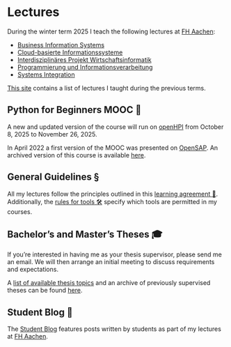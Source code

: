 # Lectures

During the winter term 2025 I teach the following lectures at [FH Aachen](https://www.fh-aachen.de):

- [Business Information
  Systems](/teaching/lectures/2025/winter-term/business-information-systems)
- [Cloud-basierte
  Informationssysteme](/teaching/lectures/2025/winter-term/cloud-based-is)
- [Interdisziplinäres Projekt Wirtschaftsinformatik](/teaching/levtures/2025/winter-term/interdisciplinary-project)
- [Programmierung und
  Informationsverarbeitung](/teaching/lectures/2025/winter-term/programmierung)
- [Systems
  Integration](/teaching/lectures/2025/winter-term/systems-integration)

[This site](/teaching/lectures/previous-lectures) contains a list of lectures I taught
during the previous terms.

## Python for Beginners MOOC 🐍

A new and updated version of the course will run on
[openHPI](https://open.hpi.de/courses/python2025) from October 8, 2025 to
November 26, 2025.

In April 2022 a first version of the MOOC was presented on
[OpenSAP](https://en.wikipedia.org/wiki/OpenSAP). An archived version of this
course is available [here](/teaching/python-mooc).

## General Guidelines §

All my lectures follow the principles outlined in this [learning agreement
🤝](/teaching/learning-agreement). Additionally, the [rules for tools
🛠️](/teaching/rules-for-tools) specify which tools are permitted in my courses.

## Bachelor’s and Master’s Theses 🎓

If you’re interested in having me as your thesis supervisor, please send me an
email. We will then arrange an initial meeting to discuss requirements and
expectations.

A [list of available thesis topics](/teaching/thesis) and an archive of
previously supervised theses can be found [here](/teaching/thesis).

## Student Blog 📝

The [Student Blog](/student-blog/) features posts written by students as part
of my lectures at [FH Aachen](https://www.fh-aachen.de).
